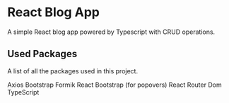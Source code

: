 # React Blog App

A simple React blog app powered by Typescript with CRUD operations.

## Used Packages

A list of all the packages used in this project.

Axios
Bootstrap
Formik
React Bootstrap (for popovers)
React Router Dom
TypeScript
